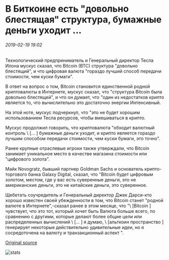 # В Биткоине есть "довольно блестящая" структура, бумажные деньги уходит ...

###### 2019-02-19 19:02

Технологический предприниматель и Генеральный директор Тесла Илона мускус сказал, что Bitcoin (BTC) структура "довольно блестящий", и что цифровая валюта "гораздо лучший способ передачи стоимости, чем куски бумаги".

В ответ на вопрос о том, Bitcoin становится единственной родной криптовалюты в Интернете, мускус сказал, что "структура Bitcoin была довольно блестящей", и что он думает, что "один из недостатков крипто является то, что вычислительно это достаточно энергии Интенсивный.

На этой ноте, мускус подчеркнул, что "это не будет хорошим использованием Тесла ресурсов, чтобы вмешиваться в крипто.

Мускус продолжил говорить, что криптовалюта "обходит валютный контроль \ [... \] бумажные деньги уходит, и крипто является гораздо лучшим способом передачи стоимости, чем куски бумаги, это точно".

Ранее крупные отраслевые игроки также утверждали, что Bitcoin занимает уникальное место в качестве магазина стоимости или "цифрового золота".

Майк Novogratz, бывший партнер Goldman Sachs и основатель крипто-торгового банка Galaxy Digital, сказал, что "Bitcoin будет цифровым золотом, местом, где у вас есть суверенные деньги, это не американские деньги, это не китайские деньги, это суверенное.

Щебетать соучредитель и Генеральный директор Джек Дарси-кто хорошо известен своей убежденности в том, что Bitcoin станет "родной валюте в Интернете",-сказал ранее в этом месяце, что "\ [Bitcoin \] чувствует, что это тот, который хочет быть Валюта больше всего, по сравнению с другими, которые делают более общие цели или распределенных вычислений \ [... \] я думаю, \ [альткоин пространство \] генерирует некоторые действительно удивительные идеи, но я сосредоточена на валюту и транзакционный аспект ".

[Original source](https://cointelegraph.com/news/elon-musk-bitcoin-has-quite-brilliant-structure-paper-money-is-going-away)

![stats](https://c.statcounter.com/11760860/0/a89fa40b/1/ "stats")